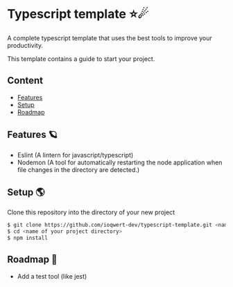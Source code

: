 # Typescript template ⭐☄

A complete typescript template that uses the best tools to improve your productivity.

This template contains a guide to start your project.


## Content

* [Features](#features)
* [Setup](#setup)
* [Roadmap](#roadmap)
## Features 🪐

- Eslint (A lintern for javascript/typescript)
- Nodemon (A tool for automatically restarting the node application when file changes in the directory are detected.)
## Setup 🌎

Clone this repository into the directory of your new project

```bash
$ git clone https://github.com/ioqwert-dev/typescript-template.git <name of your project directory>
$ cd <name of your project directory>
$ npm install
```
## Roadmap 🚗

- Add a test tool (like jest)

